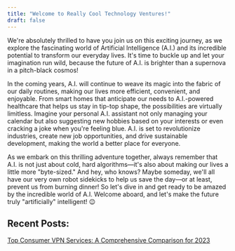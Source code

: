 ```yaml
---
title: "Welcome to Really Cool Technology Ventures!"
draft: false
---
```


We're absolutely thrilled to have you join us on this exciting journey, as we explore the fascinating world of Artificial Intelligence (A.I.) and its incredible potential to transform our everyday lives. It's time to buckle up and let your imagination run wild, because the future of A.I. is brighter than a supernova in a pitch-black cosmos!

In the coming years, A.I. will continue to weave its magic into the fabric of our daily routines, making our lives more efficient, convenient, and enjoyable. From smart homes that anticipate our needs to A.I.-powered healthcare that helps us stay in tip-top shape, the possibilities are virtually limitless. Imagine your personal A.I. assistant not only managing your calendar but also suggesting new hobbies based on your interests or even cracking a joke when you're feeling blue. A.I. is set to revolutionize industries, create new job opportunities, and drive sustainable development, making the world a better place for everyone.

As we embark on this thrilling adventure together, always remember that A.I. is not just about cold, hard algorithms—it's also about making our lives a little more "byte-sized." And hey, who knows? Maybe someday, we'll all have our very own robot sidekicks to help us save the day—or at least, prevent us from burning dinner! So let's dive in and get ready to be amazed by the incredible world of A.I. Welcome aboard, and let's make the future truly "artificially" intelligent! 😉

## Recent Posts:

[Top Consumer VPN Services: A Comprehensive Comparison for 2023](/posts/best-vpn-services/)